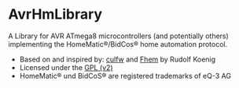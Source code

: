 AvrHmLibrary
============

A Library for AVR ATmega8 microcontrollers (and potentially others) implementing the HomeMatic&reg;/BidCos&reg; home automation protocol.

- Based on and inspired by: [culfw](http://culfw.de) and [Fhem](http://fhem.de) by Rudolf Koenig
- Licensed under the [GPL (v2)](http://www.gnu.org/licenses/old-licenses/gpl-2.0.html)
- HomeMatic&reg; und BidCoS&reg; are registered trademarks of eQ-3 AG
